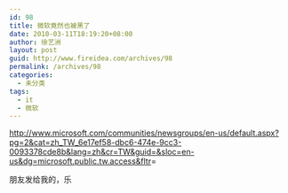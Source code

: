 ```yaml
---
id: 98
title: 微软竟然也被黑了
date: 2010-03-11T18:19:20+08:00
author: 徐艺洲
layout: post
guid: http://www.fireidea.com/archives/98
permalink: /archives/98
categories:
  - 未分类
tags:
  - it
  - 微软
---
```

<div id="sina_keyword_ad_area2" class="articalContent   ">
  <p>
    <a HREF="http://www.microsoft.com/communities/newsgroups/en-us/default.aspx?pg=2&cat=zh_TW_6e17ef58-dbc6-474e-9cc3-0093378cde8b&lang=zh&cr=TW&guid=&sloc=en-us&dg=microsoft.public.tw.access&fltr">http://www.microsoft.com/communities/newsgroups/en-us/default.aspx?pg=2&cat=zh_TW_6e17ef58-dbc6-474e-9cc3-0093378cde8b&lang=zh&cr=TW&guid=&sloc=en-us&dg=microsoft.public.tw.access&fltr</a>=
  </p></p> 
  
  <p>
    朋友发给我的，乐
  </p></p>